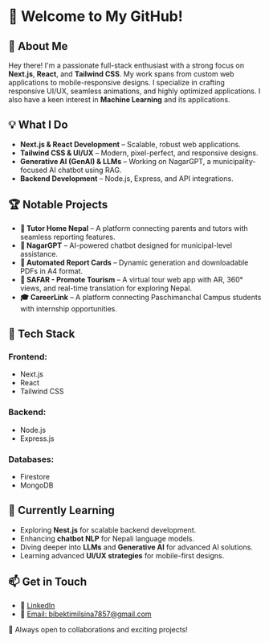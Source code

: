 # 🚀 Welcome to My GitHub!

## 👋 About Me

Hey there! I'm a passionate full-stack enthusiast with a strong focus on **Next.js**, **React**, and **Tailwind CSS**. My work spans from custom web applications to mobile-responsive designs. I specialize in crafting responsive UI/UX, seamless animations, and highly optimized applications. I also have a keen interest in **Machine Learning** and its applications.

## 💡 What I Do

- **Next.js & React Development** – Scalable, robust web applications.
- **Tailwind CSS & UI/UX** – Modern, pixel-perfect, and responsive designs.
- **Generative AI (GenAI) & LLMs** – Working on NagarGPT, a municipality-focused AI chatbot using RAG.
- **Backend Development** – Node.js, Express, and API integrations.

## 🏆 Notable Projects

- **🚀 Tutor Home Nepal** – A platform connecting parents and tutors with seamless reporting features.
- **🤖 NagarGPT** – AI-powered chatbot designed for municipal-level assistance.
- **📄 Automated Report Cards** – Dynamic generation and downloadable PDFs in A4 format.
- **🚀 SAFAR - Promote Tourism** – A virtual tour web app with AR, 360° views, and real-time translation for exploring Nepal.
- **🎓 CareerLink** – A platform connecting Paschimanchal Campus students with internship opportunities.

## 📌 Tech Stack

### Frontend:
- Next.js
- React
- Tailwind CSS

### Backend:
- Node.js
- Express.js

### Databases:
- Firestore
- MongoDB

## 🌱 Currently Learning

- Exploring **Nest.js** for scalable backend development.
- Enhancing **chatbot NLP** for Nepali language models.
- Diving deeper into **LLMs** and **Generative AI** for advanced AI solutions.
- Learning advanced **UI/UX strategies** for mobile-first designs.

## 📫 Get in Touch

- 💼 [LinkedIn](https://www.linkedin.com/in/bibek-timilsina-6a5477253)
- 📧 [Email: bibektimilsina7857@gmail.com](mailto:bibektimilsina7857@gmail.com)

🚀 Always open to collaborations and exciting projects!

